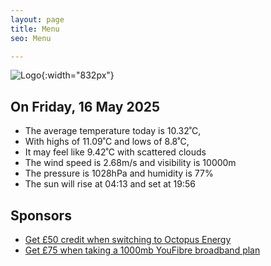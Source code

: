 ```yaml
---
layout: page
title: Menu
seo: Menu

---
```


![Logo](/images/logo.jpg){:width="832px"}

<!-- weather_marker starts -->
## On Friday, 16 May 2025

- The average temperature today is 10.32˚C,
- With highs of 11.09˚C and lows of 8.8˚C,
- It may feel like 9.42˚C with scattered clouds
- The wind speed is 2.68m/s and visibility is 10000m
- The pressure is 1028hPa and humidity is 77%
- The sun will rise at 04:13 and set at 19:56

<!-- weather_marker ends -->

## Sponsors

- [Get £50 credit when switching to Octopus Energy](https://bit.ly/3oD1nnS)
- [Get £75 when taking a 1000mb YouFibre broadband plan](https://aklam.io/91zWhU?)
